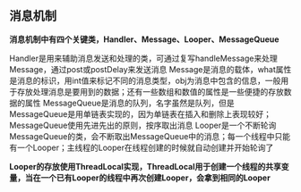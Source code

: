 ## 消息机制

**消息机制中有四个关键类，Handler、Message、Looper、MessageQueue**

Handler是用来辅助消息发送和处理的类，可通过复写handleMessage来处理 Message，通过post或postDelay来发送消息
Message是消息的载体，what属性是消息的标识，用int值来标记不同的消息类型，obj为消息中包含的信息，一般用于存放处理消息是要用到的数据；还有一些数组和数值的属性是一些便捷的存放数据的属性
MessageQueue是消息的队列，名字虽然是队列，但是MessageQueue是用单链表实现的，因为单链表在插入和删除上表现较好；MessageQueue使用先进先出的原则，按序取出消息
Looper是一个不断轮询MessageQueue的类，会不断取出MessageQueue中的消息；每一个线程中只能有一个Looper；主线程的Looper在线程创建的时候就自动创建并开始轮询了

**Looper的存放使用ThreadLocal实现，ThreadLocal用于创建一个线程的共享变量，当在一个已有Looper的线程中再次创建Looper，会拿到相同的Looper**

